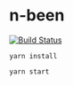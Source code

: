 # n-been
[![Build Status](https://travis-ci.org/luyc/n-been.svg?branch=master)](https://travis-ci.org/luyc/n-been)

```
yarn install 

yarn start
```
